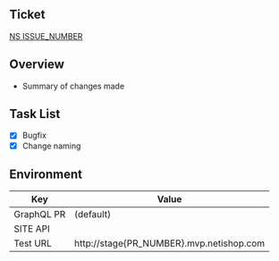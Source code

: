 ## Ticket

[NS ISSUE_NUMBER](https://github.com/CodeMonkey-Mike/netishop-mvp-web/issues/<ISSUE_NUMBER>)

## Overview

- Summary of changes made

## Task List

- [x] Bugfix
- [x] Change naming

## Environment

| Key         | Value                                  |
| ----------- | -------------------------------------- |
| GraphQL PR  | (default)                              |
| SITE API    |                                        |
| Test URL    | http://stage{PR_NUMBER}.mvp.netishop.com   |
